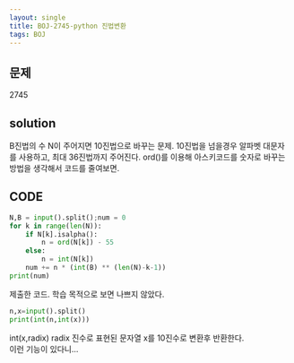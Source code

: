 ```yaml
---
layout: single
title: BOJ-2745-python 진법변환
tags: BOJ
---
```


## 문제  
2745

## solution  
B진법의 수 N이 주어지면 10진법으로 바꾸는 문제. 10진법을 넘을경우 알파벳 대문자를 사용하고, 최대 36진법까지 주어진다.
ord()를 이용해 아스키코드를 숫자로 바꾸는 방법을 생각해서 코드를 줄여보면.

## CODE  

```python
N,B = input().split();num = 0
for k in range(len(N)):
    if N[k].isalpha():
        n = ord(N[k]) - 55
    else:
        n = int(N[k])
    num += n * (int(B) ** (len(N)-k-1))
print(num)
```
제출한 코드. 학습 목적으로 보면 나쁘지 않았다.

```python
n,x=input().split()
print(int(n,int(x)))
```
int(x,radix) radix 진수로 표현된 문자열 x를 10진수로 변환후 반환한다.  
이런 기능이 있다니...
